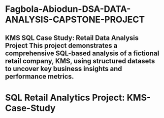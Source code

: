 # Fagbola-Abiodun-DSA-DATA-ANALYSIS-CAPSTONE-PROJECT

## KMS SQL Case Study: Retail Data Analysis Project This project demonstrates a comprehensive SQL-based analysis of a fictional retail company, KMS, using structured datasets to uncover key business insights and performance metrics.

# SQL Retail Analytics Project: KMS-Case-Study
